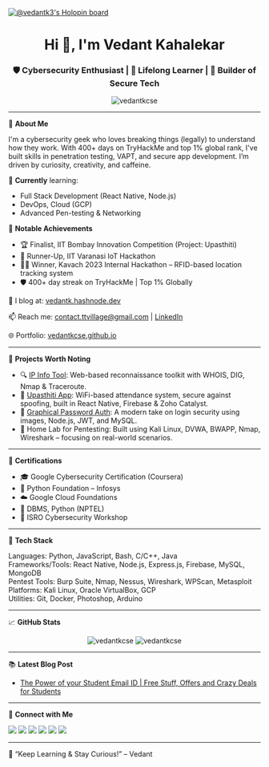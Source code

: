 [![@vedantk3's Holopin board](https://holopin.me/vedantk3)](https://holopin.io/@vedantk3)

<h1 align="center">Hi 👋, I'm Vedant Kahalekar</h1>
<h3 align="center">🛡️ Cybersecurity Enthusiast | 🧠 Lifelong Learner | 🚀 Builder of Secure Tech</h3>

<p align="center">
  <img src="https://komarev.com/ghpvc/?username=vedantkcse&label=Profile%20views&color=0e75b6&style=flat" alt="vedantkcse" />
</p>

---

🔐 **About Me**

I'm a cybersecurity geek who loves breaking things (legally) to understand how they work. With 400+ days on TryHackMe and top 1% global rank, I've built skills in penetration testing, VAPT, and secure app development. I’m driven by curiosity, creativity, and caffeine.

🎯 **Currently** learning:
- Full Stack Development (React Native, Node.js)
- DevOps, Cloud (GCP)
- Advanced Pen-testing & Networking

📌 **Notable Achievements**
- 🏆 Finalist, IIT Bombay Innovation Competition (Project: Upasthiti)
- 🥈 Runner-Up, IIT Varanasi IoT Hackathon
- 👨‍💻 Winner, Kavach 2023 Internal Hackathon – RFID-based location tracking system
- 🛡️ 400+ day streak on TryHackMe | Top 1% Globally

📝 I blog at: [vedantk.hashnode.dev](https://vedantk.hashnode.dev)

📫 Reach me: contact.ttvillage@gmail.com | [LinkedIn](https://www.linkedin.com/in/vedant-kahalekar/)

🌐 Portfolio: [vedantkcse.github.io](https://vedantkcse.github.io/)

---

🚀 **Projects Worth Noting**

- 🔍 [IP Info Tool](https://github.com/VedantKCSE/ipinfo): Web-based reconnaissance toolkit with WHOIS, DIG, Nmap & Traceroute.
- 📡 [Upasthiti App](https://the-tech-village.github.io/Codename-Origin/Projects/Upasthiti/main.html): WiFi-based attendance system, secure against spoofing, built in React Native, Firebase & Zoho Catalyst.
- 🔐 [Graphical Password Auth](https://github.com/VedantKCSE/GAuth): A modern take on login security using images, Node.js, JWT, and MySQL.
- 🧪 Home Lab for Pentesting: Built using Kali Linux, DVWA, BWAPP, Nmap, Wireshark – focusing on real-world scenarios.

---

🏅 **Certifications**
- 🎓 Google Cybersecurity Certification (Coursera)
- 🧠 Python Foundation – Infosys
- ☁️ Google Cloud Foundations
- 🧮 DBMS, Python (NPTEL)
- 🔐 ISRO Cybersecurity Workshop

---

🧰 **Tech Stack**

Languages: Python, JavaScript, Bash, C/C++, Java  
Frameworks/Tools: React Native, Node.js, Express.js, Firebase, MySQL, MongoDB  
Pentest Tools: Burp Suite, Nmap, Nessus, Wireshark, WPScan, Metasploit  
Platforms: Kali Linux, Oracle VirtualBox, GCP  
Utilities: Git, Docker, Photoshop, Arduino

---

📈 **GitHub Stats**

<p align="center">
  <img src="https://github-readme-stats.vercel.app/api?username=vedantkcse&show_icons=true&theme=react" alt="vedantkcse" />
  <img src="https://github-readme-stats.vercel.app/api/top-langs/?username=vedantkcse&layout=compact&theme=react" alt="vedantkcse" />
</p>

---

📚 **Latest Blog Post**
<!-- BLOG-POST-LIST:START -->
- [The Power of your Student Email ID | Free Stuff, Offers and Crazy Deals for Students](https://vedant-cse.medium.com/the-power-of-your-student-email-id-free-stuff-offers-and-crazy-deals-for-students-d8997259f147?source=rss-8dc3483d6afc------2)
<!-- BLOG-POST-LIST:END -->

---

🤝 **Connect with Me**

<a href="https://dev.to/vedantk3"><img src="https://img.shields.io/badge/Dev.to-%2312100E.svg?style=for-the-badge&logo=devdotto&logoColor=white"/></a>
<a href="https://linkedin.com/in/vedant-kahalekar"><img src="https://img.shields.io/badge/LinkedIn-%230077B5.svg?style=for-the-badge&logo=linkedin&logoColor=white"/></a>
<a href="https://twitter.com/tvedantk3"><img src="https://img.shields.io/badge/Twitter-%231DA1F2.svg?style=for-the-badge&logo=twitter&logoColor=white"/></a>
<a href="https://hashnode.com/@vedantk3"><img src="https://img.shields.io/badge/Hashnode-%233965FF.svg?style=for-the-badge&logo=hashnode&logoColor=white"/></a>
<a href="https://medium.com/@vedant-cse"><img src="https://img.shields.io/badge/Medium-%2312100E.svg?style=for-the-badge&logo=medium&logoColor=white"/></a>
<a href="https://www.youtube.com/@VedantKCyber"><img src="https://img.shields.io/badge/Youtube-%23FF0000.svg?style=for-the-badge&logo=youtube&logoColor=white"/></a>

---

🎯 “Keep Learning & Stay Curious!” – Vedant
